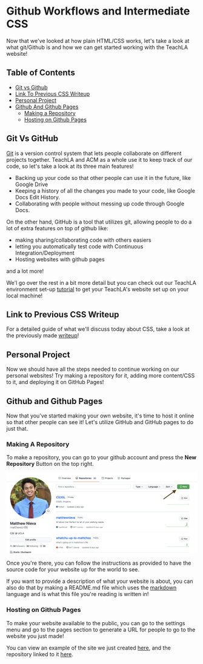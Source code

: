# Github Workflows and Intermediate CSS

Now that we've looked at how plain HTML/CSS works, let's take a look at what git/Github is and how we can get started working with the TeachLA website!

## Table of Contents

- [Git vs Github](#git-vs-github)
- [Link To Previous CSS Writeup](#link-to-previous-css-writeup)
- [Personal Project](#personal-project)
- [Github And Github Pages](#github-and-github-pages)
  - [Making a Repository](#making-a-repository)
  - [Hosting on Github Pages](#hosting-on-github-pages)

## Git Vs GitHub

[Git](http://git-scm.com) is a version control system that lets people collaborate on different projects together. TeachLA and ACM as a whole use it to keep track of our code, so let's take a look at its three main features!

- Backing up your code so that other people can use it in the future, like Google Drive
- Keeping a history of all the changes you made to your code, like Google Docs Edit History.
- Collaborating with people without messing up code through Google Docs.

On the other hand, GitHub is a tool that utilizes git, allowing people to do a lot of extra features on top of github like:

- making sharing/collaborating code with others easiers
- letting you automatically test code with Continuous Integration/Deployment
- Hosting websites with github pages

and a lot more!

We'l go over the rest in a bit more detail but you can check out our TeachLA environment set-up [tutorial](https://teachla.uclaacm.com/docs/dev-setup) to get your TeachLA's website set up on your local machine!

## Link to Previous CSS Writeup

For a detailed guide of what we'll discuss today about CSS, take a look at the previously made [writeup](https://github.com/uclaacm/learning-lab-crash-course-su20/tree/main/02-intermediate-css)!

## Personal Project

Now we should have all the steps needed to continue working on our personal websites! Try making a repository for it, adding more content/CSS to it, and deploying it on GitHub Pages!

## Github and Github Pages

Now that you've started making your own website, it's time to host it online so that other people can see it! Let's utilize GitHub and GitHub pages to do just that.

### Making A Repository

To make a repository, you can go to your github account and press the **New Repository** Button on the top right.

![making_repo](./images/make_repo.png)

Once you're there, you can follow the instructions as provided to have the source code for your website up for the world to see.

If you want to provide a description of what your website is about, you can also do that by making a README.md file which uses the [markdown](https://www.markdownguide.org) language and is what this file you're reading is written in!

### Hosting on Github Pages

To make your website available to the public, you can go to the settings menu and go to the pages section to generate a URL for people to go to the website you just made!

You can view an example of the site we just created [here](https://matthewcn56.github.io/teachla-owo/), and the repository linked to it [here](https://github.com/matthewcn56/teachla-owo).
